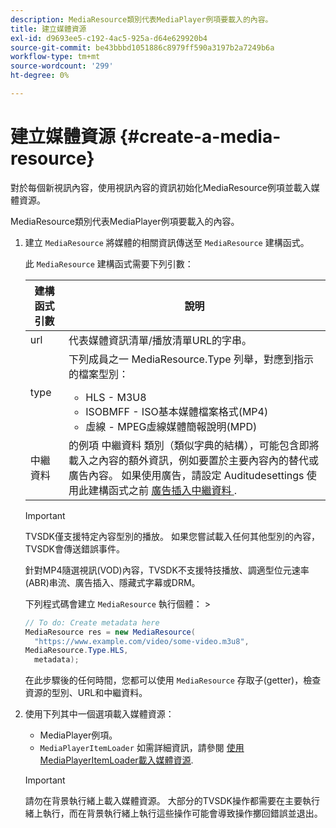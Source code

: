 ```yaml
---
description: MediaResource類別代表MediaPlayer例項要載入的內容。
title: 建立媒體資源
exl-id: d9693ee5-c192-4ac5-925a-d64e629920b4
source-git-commit: be43bbbd1051886c8979ff590a3197b2a7249b6a
workflow-type: tm+mt
source-wordcount: '299'
ht-degree: 0%

---
```


# 建立媒體資源 {#create-a-media-resource}

對於每個新視訊內容，使用視訊內容的資訊初始化MediaResource例項並載入媒體資源。

MediaResource類別代表MediaPlayer例項要載入的內容。

1. 建立 `MediaResource` 將媒體的相關資訊傳送至 `MediaResource` 建構函式。

   此 `MediaResource` 建構函式需要下列引數：

   <table id="table_22886D6770FB45E99D35D0B90E6CC302"> 
   <thead> 
   <tr> 
      <th colname="col1" class="entry"> 建構函式引數 </th> 
      <th colname="col2" class="entry"> 說明 </th> 
   </tr> 
   </thead>
   <tbody> 
   <tr> 
      <td colname="col1"> <span class="codeph"> url </span> </td> 
      <td colname="col2"> 代表媒體資訊清單/播放清單URL的字串。 </td> 
   </tr> 
   <tr> 
      <td colname="col1"> <span class="codeph"> type </span> </td> 
      <td colname="col2"> 下列成員之一 <span class="codeph"> MediaResource.Type </span> 列舉，對應到指示的檔案型別： 
      <ul id="ul_C286ED3C31364B858A1C9AF3356E9282"> 
      <li id="li_25B24EF76D8849DE8764539F25E435FA"> <span class="codeph"> HLS </span> - M3U8 </li> 
      <li id="li_1344A41B434D49229E392F1AAF9ECA81"> <span class="codeph"> ISOBMFF </span> - ISO基本媒體檔案格式(MP4) </li> 
      <li id="li_92392073B7334916B06B16570C51AC91"> <span class="codeph"> 虛線 </span> - MPEG虛線媒體簡報說明(MPD) </li> 
      </ul> </td> 
   </tr> 
   <tr> 
      <td colname="col1"> <span class="codeph"> 中繼資料 </span> </td> 
      <td colname="col2"> 的例項 <span class="codeph"> 中繼資料 </span> 類別（類似字典的結構），可能包含即將載入之內容的額外資訊，例如要置於主要內容內的替代或廣告內容。 如果使用廣告，請設定 <span class="codeph"> Auditudesettings </span> 使用此建構函式之前 <a href="/help/programming/tvsdk-3x-android-prog/android-3x-advertising/ad-insertion/ad-insertion-metadata/android-3x-ad-insertion-metadata.md"> 廣告插入中繼資料 </a>. </td> 
   </tr> 
   </tbody> 
   </table>

   >[!IMPORTANT]
   >
   >TVSDK僅支援特定內容型別的播放。 如果您嘗試載入任何其他型別的內容，TVSDK會傳送錯誤事件。
   >
   >針對MP4隨選視訊(VOD)內容，TVSDK不支援特技播放、調適型位元速率(ABR)串流、廣告插入、隱藏式字幕或DRM。

   下列程式碼會建立 `MediaResource` 執行個體： >

   ```java
   // To do: Create metadata here 
   MediaResource res = new MediaResource( 
     "https://www.example.com/video/some-video.m3u8",  
   MediaResource.Type.HLS, 
     metadata); 
   ```

   在此步驟後的任何時間，您都可以使用 `MediaResource` 存取子(getter)，檢查資源的型別、URL和中繼資料。

1. 使用下列其中一個選項載入媒體資源：

   * MediaPlayer例項。
   * `MediaPlayerItemLoader` 如需詳細資訊，請參閱 [使用MediaPlayerItemLoader載入媒體資源](../../../tvsdk-3x-android-prog/android-3x-content-playback-options-android2/mediaplayer-initialize-for-video/android-3x-media-resource-mediaplayeritemloader.md).

   >[!IMPORTANT]
   >
   >請勿在背景執行緒上載入媒體資源。 大部分的TVSDK操作都需要在主要執行緒上執行，而在背景執行緒上執行這些操作可能會導致操作擲回錯誤並退出。
